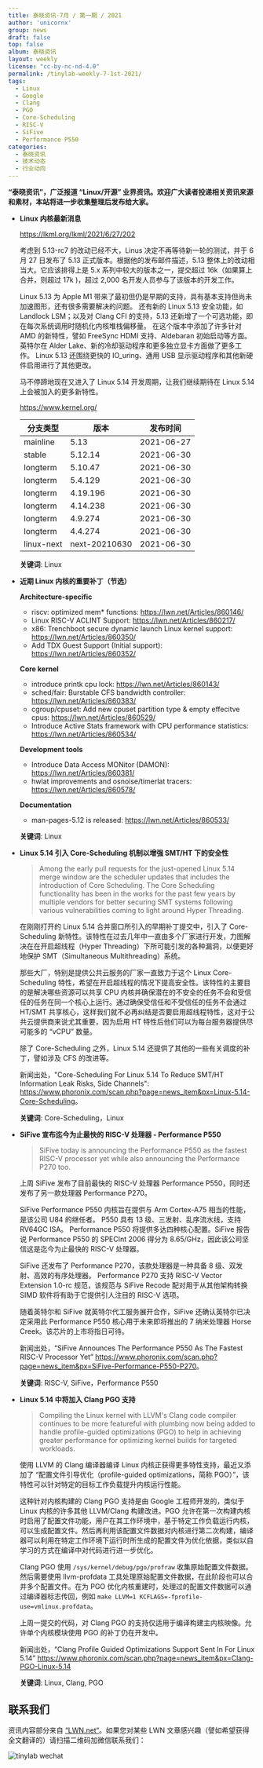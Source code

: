 ```yaml
---
title: 泰晓资讯·7月 / 第一期 / 2021
author: 'unicornx'
group: news
draft: false
top: false
album: 泰晓资讯
layout: weekly
license: "cc-by-nc-nd-4.0"
permalink: /tinylab-weekly-7-1st-2021/
tags:
  - Linux
  - Google
  - Clang
  - PGO
  - Core-Scheduling
  - RISC-V
  - SiFive
  - Performance P550
categories:
  - 泰晓资讯
  - 技术动态
  - 行业动向
---
```


**“泰晓资讯”，广泛报道 “Linux/开源” 业界资讯。欢迎广大读者投递相关资讯来源和素材，本站将进一步收集整理后发布给大家。**

- **Linux 内核最新消息**

    <https://lkml.org/lkml/2021/6/27/202>
    
    考虑到 5.13-rc7 的改动已经不大，Linus 决定不再等待新一轮的测试，并于 6 月 27 日发布了 5.13 正式版本。根据他的发布邮件描述，5.13 整体上的改动相当大。它应该排得上是 5.x 系列中较大的版本之一，提交超过 16k（如果算上合并，则超过 17k )，超过 2,000 名开发人员参与了该版本的开发工作。

    Linux 5.13 为 Apple M1 带来了最初但仍是早期的支持，具有基本支持但尚未加速图形，还有很多需要解决的问题。 还有新的 Linux 5.13 安全功能，如 Landlock LSM；以及对 Clang CFI 的支持，5.13 还新增了一个可选功能，即在每次系统调用时随机化内核堆栈偏移量。 在这个版本中添加了许多针对 AMD 的新特性，譬如 FreeSync HDMI 支持、Aldebaran 初始启动等方面。 英特尔在 Alder Lake、新的冷却驱动程序和更多独立显卡方面做了更多工作。 Linux 5.13 还围绕更快的 IO_uring、通用 USB 显示驱动程序和其他新硬件启用进行了其他更改。

    马不停蹄地现在又进入了 Linux 5.14 开发周期，让我们继续期待在 Linux 5.14 上会被加入的更多新特性。

    <https://www.kernel.org/>

    |分支类型        |版本            |发布时间  |
    |----------------|----------------|----------|
    |mainline        |5.13            |2021-06-27|
    |stable          |5.12.14         |2021-06-30|
    |longterm        |5.10.47         |2021-06-30|
    |longterm        |5.4.129         |2021-06-30|
    |longterm        |4.19.196        |2021-06-30|
    |longterm        |4.14.238        |2021-06-30|
    |longterm        |4.9.274         |2021-06-30|
    |longterm        |4.4.274         |2021-06-30|
    |linux-next      |next-20210630   |2021-06-30|

    **关键词**: Linux

- **近期 Linux 内核的重要补丁（节选）**

    **Architecture-specific**

    - riscv: optimized mem* functions: <https://lwn.net/Articles/860146/>
    - Linux RISC-V ACLINT Support: <https://lwn.net/Articles/860217/>
    - x86: Trenchboot secure dynamic launch Linux kernel support: <https://lwn.net/Articles/860350/>
    - Add TDX Guest Support (Initial support): <https://lwn.net/Articles/860352/>

    **Core kernel**

    - introduce printk cpu lock: <https://lwn.net/Articles/860143/>
    - sched/fair: Burstable CFS bandwidth controller: <https://lwn.net/Articles/860383/>
    - cgroup/cpuset: Add new cpuset partition type & empty effecitve cpus: <https://lwn.net/Articles/860529/>
    - Introduce Active Stats framework with CPU performance statistics: <https://lwn.net/Articles/860534/>
    
    **Development tools**
    
    - Introduce Data Access MONitor (DAMON): <https://lwn.net/Articles/860381/>
    - hwlat improvements and osnoise/timerlat tracers: <https://lwn.net/Articles/860578/>
    
    **Documentation**

    - man-pages-5.12 is released: <https://lwn.net/Articles/860533/>

    **关键词**: Linux

- **Linux 5.14 引入 Core-Scheduling 机制以增强 SMT/HT 下的安全性**

    > Among the early pull requests for the just-opened Linux 5.14 merge window are the scheduler updates that includes the introduction of Core Scheduling. The Core Scheduling functionality has been in the works for the past few years by multiple vendors for better securing SMT systems following various vulnerabilities coming to light around Hyper Threading.

    在刚刚打开的 Linux 5.14 合并窗口所引入的早期补丁提交中，引入了 Core-Scheduling 新特性。该特性在过去几年中一直由多个厂家进行开发，力图解决在在开启超线程（Hyper Threading）下所可能引发的各种漏洞，以便更好地保护 SMT（Simultaneous Multithreading）系统。
    
    那些大厂，特别是提供公共云服务的厂家一直致力于这个 Linux Core-Scheduling 特性，希望在开启超线程的情况下提高安全性。该特性的主要目的是解决哪些资源可以共享 CPU 内核并确保潜在的不安全的任务不会和受信任的任务在同一个核心上运行。通过确保受信任和不受信任的任务不会通过 HT/SMT 共享核心，这样我们就不必再纠结是否要启用超线程特性，这对于公共云提供商来说尤其重要，因为启用 HT 特性后他们可以为每台服务器提供尽可能多的 “vCPU” 数量。
    
    除了 Core-Scheduling 之外，Linux 5.14 还提供了其他的一些有关调度的补丁，譬如涉及 CFS 的改进等。
    
    新闻出处，"Core-Scheduling For Linux 5.14 To Reduce SMT/HT Information Leak Risks, Side Channels": <https://www.phoronix.com/scan.php?page=news_item&px=Linux-5.14-Core-Scheduling>。
    
    **关键词**: Core-Scheduling，Linux

- **SiFive 宣布迄今为止最快的 RISC-V 处理器 - Performance P550**

    > SiFive today is announcing the Performance P550 as the fastest RISC-V processor yet while also announcing the Performance P270 too.

    上周 SiFive 发布了目前最快的 RISC-V 处理器  Performance P550，同时还发布了另一款处理器 Performance P270。

    SiFive Performance P550 内核旨在提供与 Arm Cortex-A75 相当的性能，是该公司 U84 的继任者。 P550 具有 13 级、三发射、乱序流水线，支持 RV64GC ISA。 Performance P550 将提供多达四种核心配置。SiFive 报告说 Performance P550 的 SPECInt 2006 得分为 8.65/GHz，因此该公司坚信这是迄今为止最快的 RISC-V 处理器。

    SiFive 还发布了 Performance P270，该款处理器是一种具备 8 级、双发射、高效的有序处理器。 Performance P270 支持 RISC-V Vector Extension 1.0-rc 规范，该规范与 SiFive Recode 配对用于从其他架构转换 SIMD 软件将有助于它提供引人注目的 RISC-V 选项。

    随着英特尔和 SiFive 就英特尔代工服务展开合作，SiFive 还确认英特尔已决定采用此 Performance P550 核心用于未来即将推出的 7 纳米处理器 Horse Creek。该芯片的上市将指日可待。
    
    新闻出处，“SiFive Announces The Performance P550 As The Fastest RISC-V Processor Yet” <https://www.phoronix.com/scan.php?page=news_item&px=SiFive-Performance-P550-P270>。
    
    **关键词**: RISC-V, SiFive，Performance P550

- **Linux 5.14 中将加入 Clang PGO 支持**

    > Compiling the Linux kernel with LLVM's Clang code compiler continues to be more featureful with plumbing now being added to handle profile-guided optimizations (PGO) to help in achieving greater performance for optimizing kernel builds for targeted workloads.

    使用 LLVM 的 Clang 编译器编译 Linux 内核正获得更多特性支持，最近又添加了 “配置文件引导优化（profile-guided optimizations，简称 PGO）”，该特性可以针对特定的目标工作负载提升内核运行性能。
    
    这种针对内核构建的 Clang PGO 支持是由 Google 工程师开发的，类似于 Linux 内核的许多其他 LLVM/Clang 构建改进。PGO 允许在第一次构建内核时启用了配置文件功能，用户在其工作环境中，基于特定工作负载运行内核，可以生成配置文件。然后再利用该配置文件数据对内核进行第二次构建，编译器可以利用在特定工作环境下运行时所生成的配置文件为优化依据，类似以自学习的方式在编译中对代码进行进一步优化。

    Clang PGO 使用 `/sys/kernel/debug/pgo/profraw` 收集原始配置文件数据。然后需要使用 llvm-profdata 工具处理原始配置文件数据，在此阶段也可以合并多个配置文件。在为 PGO 优化内核重建时，处理过的配置文件数据可以通过编译器标志传回，例如 `make LLVM=1 KCFLAGS=-fprofile-use=vmlinux.profdata`。

    上周一提交的代码，对 Clang PGO 的支持仅适用于编译构建主内核映像。允许单个内核模块使用 PGO 的补丁仍在开发中。

    新闻出处，“Clang Profile Guided Optimizations Support Sent In For Linux 5.14” <https://www.phoronix.com/scan.php?page=news_item&px=Clang-PGO-Linux-5.14>

    **关键词**: Linux, Clang, PGO

## 联系我们

资讯内容部分来自 [“LWN.net“](https://lwn.net/)。如果您对某些 LWN 文章感兴趣（譬如希望获得全文翻译的）请扫描二维码加微信联系我们：

![tinylab wechat](/images/wechat/tinylab.jpg)

